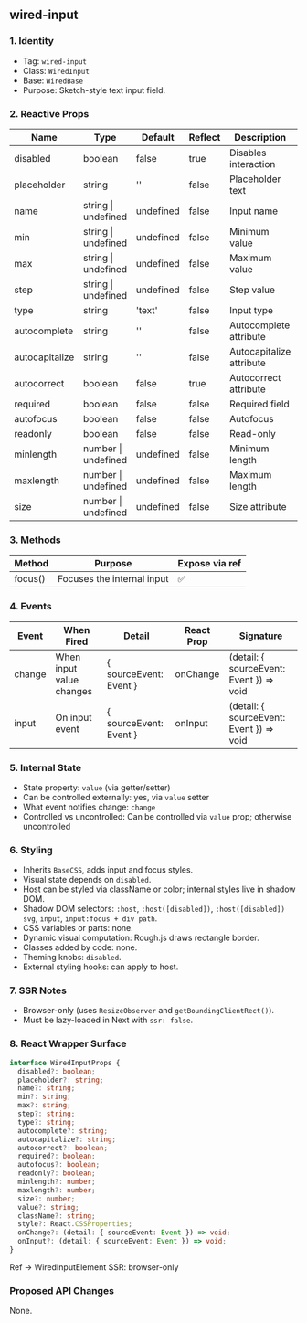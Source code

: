 ## wired-input

### 1. Identity
- Tag: `wired-input`
- Class: `WiredInput`
- Base: `WiredBase`
- Purpose: Sketch-style text input field.

### 2. Reactive Props
| Name | Type | Default | Reflect | Description | Expose | React Name |
|------|------|----------|----------|--------------|---------|-------------|
| disabled | boolean | false | true | Disables interaction | ✅ | disabled |
| placeholder | string | '' | false | Placeholder text | ✅ | placeholder |
| name | string \| undefined | undefined | false | Input name | ✅ | name |
| min | string \| undefined | undefined | false | Minimum value | ✅ | min |
| max | string \| undefined | undefined | false | Maximum value | ✅ | max |
| step | string \| undefined | undefined | false | Step value | ✅ | step |
| type | string | 'text' | false | Input type | ✅ | type |
| autocomplete | string | '' | false | Autocomplete attribute | ✅ | autocomplete |
| autocapitalize | string | '' | false | Autocapitalize attribute | ✅ | autocapitalize |
| autocorrect | boolean | false | true | Autocorrect attribute | ✅ | autocorrect |
| required | boolean | false | false | Required field | ✅ | required |
| autofocus | boolean | false | false | Autofocus | ✅ | autofocus |
| readonly | boolean | false | false | Read-only | ✅ | readonly |
| minlength | number \| undefined | undefined | false | Minimum length | ✅ | minlength |
| maxlength | number \| undefined | undefined | false | Maximum length | ✅ | maxlength |
| size | number \| undefined | undefined | false | Size attribute | ✅ | size |

### 3. Methods
| Method | Purpose | Expose via ref |
|---------|----------|----------------|
| focus() | Focuses the internal input | ✅ |

### 4. Events
| Event | When Fired | Detail | React Prop | Signature |
|--------|-------------|---------|-------------|------------|
| change | When input value changes | { sourceEvent: Event } | onChange | (detail: { sourceEvent: Event }) => void |
| input | On input event | { sourceEvent: Event } | onInput | (detail: { sourceEvent: Event }) => void |

### 5. Internal State
- State property: `value` (via getter/setter)
- Can be controlled externally: yes, via `value` setter
- What event notifies change: `change`
- Controlled vs uncontrolled: Can be controlled via `value` prop; otherwise uncontrolled

### 6. Styling
- Inherits `BaseCSS`, adds input and focus styles.
- Visual state depends on `disabled`.
- Host can be styled via className or color; internal styles live in shadow DOM.
- Shadow DOM selectors: `:host`, `:host([disabled])`, `:host([disabled]) svg`, `input`, `input:focus + div path`.
- CSS variables or parts: none.
- Dynamic visual computation: Rough.js draws rectangle border.
- Classes added by code: none.
- Theming knobs: `disabled`.
- External styling hooks: can apply to host.

### 7. SSR Notes
- Browser-only (uses `ResizeObserver` and `getBoundingClientRect()`).
- Must be lazy-loaded in Next with `ssr: false`.

### 8. React Wrapper Surface
```ts
interface WiredInputProps {
  disabled?: boolean;
  placeholder?: string;
  name?: string;
  min?: string;
  max?: string;
  step?: string;
  type?: string;
  autocomplete?: string;
  autocapitalize?: string;
  autocorrect?: boolean;
  required?: boolean;
  autofocus?: boolean;
  readonly?: boolean;
  minlength?: number;
  maxlength?: number;
  size?: number;
  value?: string;
  className?: string;
  style?: React.CSSProperties;
  onChange?: (detail: { sourceEvent: Event }) => void;
  onInput?: (detail: { sourceEvent: Event }) => void;
}
```
Ref → WiredInputElement
SSR: browser-only

### Proposed API Changes
None.